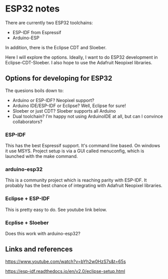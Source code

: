 # ESP32 notes
There are currently two ESP32 toolchains:

- ESP-IDF from Espressif
- Arduino-ESP

In addition, there is the Eclipse CDT and Sloeber.

Here I will explore the options. Ideally, I want to do ESP32 development in Eclipse-CDT-Sloeber.
I also hope to use the Adafruit Neopixel libraries.

## Options for developing for ESP32
The quesions boils down to:
- Arduino or ESP-IDF? Neopixel support?
- Arduino IDE/ESP-IDF or Eclipse? Well, Eclipse for sure!
- Sloeber or just CDT? Sloeber supports all Arduino
- Dual toolchain? I'm happy not using ArduinoIDE at all, but can I convince collaborators?

### ESP-IDF
This has the best Espressif support. It's command line based. On windows it use MSYS. 
Project setup is via a GUI called menuconfig, which is launched with the make command.

### arduino-esp32
This is a community project which is reaching parity with ESP-IDF. It probably has the best chance of integrating with
Adafruit Neopixel libraries.

### Eclipse + ESP-IDF
This is pretty easy to do. See youtube link below.

### Ecplise + Sloeber
Does this work with arduino-esp32?

## Links and references
https://www.youtube.com/watch?v=bYh2w0HzS7s&t=65s

https://esp-idf.readthedocs.io/en/v2.0/eclipse-setup.html

